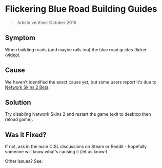 # Flickering Blue Road Building Guides

> Article verified: October 2019

## Symptom

When building roads (and maybe rails too) the blue road guides flicker ([video](https://imgur.com/a/LtlLHrq)).

## Cause

We haven't identified the exact cause yet, but some users report it's due
to [Network Skins 2 Beta](https://steamcommunity.com/sharedfiles/filedetails/?id=1758376843).

## Solution

Try disabling Network Skins 2 and restart the game (exit to desktop then reload game).

## Was it Fixed?

If not, ask in the main C:SL discussions on Steam or Reddit - hopefully someone will know what's causing it (let us
know!)

Other issues? See: [](Troubleshooting.md)